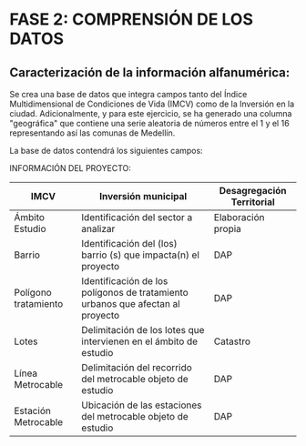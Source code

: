 # FASE 2: COMPRENSIÓN DE LOS DATOS
## Caracterización de la información alfanumérica:
Se crea una base de datos que integra campos tanto del Índice Multidimensional de Condiciones de Vida (IMCV) como de la Inversión en la ciudad. 
Adicionalmente, y para este ejercicio, se ha generado una columna "geográfica" que contiene una serie aleatoria de números entre el 1 y el 16 representando así las comunas de Medellín. 

La base de datos contendrá los siguientes campos: 

INFORMACIÓN DEL PROYECTO:

|IMCV |Inversión municipal|Desagregación Territorial|
|-----|-----|-----|
|Ámbito Estudio|Identificación del sector a analizar|Elaboración propia|Geográfico|x|
|Barrio|Identificación del (los) barrio (s) que impacta(n) el proyecto|DAP|Geográfico|https://geomedellin-m-medellin.opendata.arcgis.com/datasets/barrio-vereda|
|Polígono tratamiento|Identificación de los polígonos de tratamiento urbanos que afectan al proyecto|DAP|Geográfico|https://geomedellin-m-medellin.opendata.arcgis.com/datasets/tratamientos|
|Lotes|Delimitación de los lotes que intervienen en el ámbito de estudio|Catastro|Geográfico|https://geomedellin-m-medellin.opendata.arcgis.com/datasets/lote-del-predio|
|Línea Metrocable|Delimitación del recorrido del metrocable objeto de estudio|DAP|Geográfico|x|
|Estación Metrocable|Ubicación de las estaciones del metrocable objeto de estudio|DAP|Geográfico|x|



